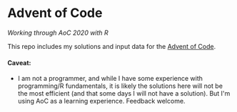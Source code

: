 # Advent of Code
_Working through AoC 2020 with R_

This repo includes my solutions and input data for the [Advent of Code](https://adventofcode.com/).

#### Caveat:
- I am not a programmer, and while I have some experience with programming/R fundamentals, it is likely the solutions here will not be the most efficient (and that some days I will not have a solution). But I'm using AoC as a learning experience. Feedback welcome.

